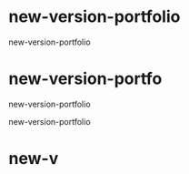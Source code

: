 # new-version-portfolio
new-version-portfolio

# new-version-portfo

new-version-portfolio


new-version-portfolio

# new-v
